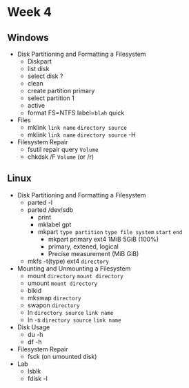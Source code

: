 # Week 4
## Windows
* Disk Partitioning and Formatting a Filesystem
	* Diskpart
	* list disk
	* select disk ?
	* clean 
	* create partition primary
	* select partition 1
	* active
	* format FS=NTFS label=`blah` quick 
* Files
	* mklink `link name` `directory source`
	* mklink `link name` `directory source` -H
* Filesystem Repair
	* fsutil repair query `Volume`
	* chkdsk /F `Volume` (or /r)
## Linux
* Disk Partitioning and Formatting a Filesystem
	* parted -l
	* parted /dev/sdb
		* print
		* mklabel gpt
		* mkpart `type partition` `type file system` `start` `end`
			* mkpart primary ext4 1MiB 5GiB (100%)
			* primary, extened, logical
			* Precise measurement (MiB GiB)
	* mkfs -t(type) ext4 `directory`
* Mounting and Unmounting a Filesystem
	* mount `directory` `mount directory`
	* umount `mount directory`
	* blkid
	* mkswap `directory`
	* swapon `directory`
	* ln `directory source` `link name`
	* ln -s `directory source` `link name`
* Disk Usage
	* du -h
	* df -h
* Filesystem Repair
	* fsck (on umounted disk) 
* Lab
	* lsblk
	* fdisk -l
	
